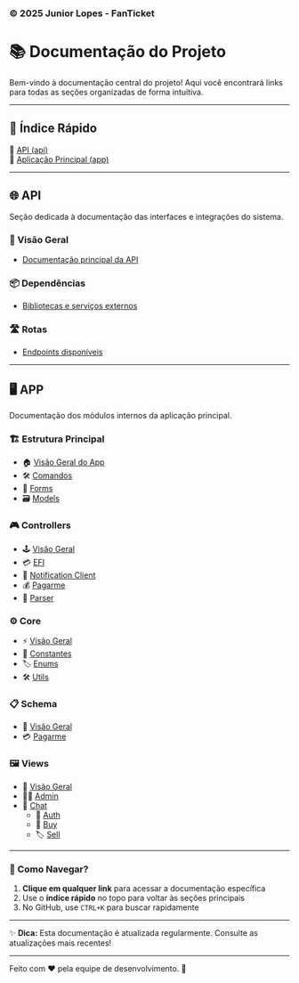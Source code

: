 ### © 2025 Junior Lopes - FanTicket ###

# 📚 Documentação do Projeto

Bem-vindo à documentação central do projeto! Aqui você encontrará links para todas as seções organizadas de forma intuitiva.

---

## 🚀 Índice Rápido
🔹 [API (api)](#-api)  
🔹 [Aplicação Principal (app)](#%EF%B8%8F-app)

---

## 🌐 API
Seção dedicada à documentação das interfaces e integrações do sistema.

### 📡 Visão Geral
- [Documentação principal da API](./docs/api/api.md)

### 📦 Dependências
- [Bibliotecas e serviços externos](./docs/api/dependency/dependency.md)

### 🛣️ Rotas
- [Endpoints disponíveis](./docs/api/routes/routes.md)

---

## 🖥️ APP
Documentação dos módulos internos da aplicação principal.

### 🏗️ Estrutura Principal
- 🏠 [Visão Geral do App](./docs/app/app.md)
- 🛠️ [Comandos](./docs/app/commands/commands.md)
- 📝 [Forms](./docs/app/forms/forms.md)
- 🗃️ [Models](./docs/app/models/models.md)

### 🎮 Controllers
- 🕹️ [Visão Geral](./docs/app/controllers/controllers.md)
- 💳 [EFI](./docs/app/controllers/efi/efi.md)
- 🔔 [Notification Client](./docs/app/controllers/notification_client/notification_client.md)
- 💰 [Pagarme](./docs/app/controllers/pagarme/pagarme.md)
- 🔄 [Parser](./docs/app/controllers/parser/parser.md)

### ⚙️ Core
- ⚡ [Visão Geral](./docs/app/core/core.md)
- 🔢 [Constantes](./docs/app/core/constants/constants.md)
- 🏷️ [Enums](./docs/app/core/enums/enums.md)
- 🛠️ [Utils](./docs/app/core/utils/utils.md)

### 📋 Schema
- 📄 [Visão Geral](./docs/app/schema/schema.md)
- 💳 [Pagarme](./docs/app/schema/pagarme/pagarme.md)

### 🖼️ Views
- 👀 [Visão Geral](./docs/app/views/views.md)
- 👨‍💼 [Admin](./docs/app/views/admin/admin.md)
- 💬 [Chat](./docs/app/views/chat/chat.md)
  - 🔐 [Auth](./docs/app/views/chat/auth/auth.md)
  - 🛒 [Buy](./docs/app/views/chat/buy/buy.md)
  - 🏷️ [Sell](./docs/app/views/chat/sell/sell.md)

---

### 🔎 Como Navegar?
1. **Clique em qualquer link** para acessar a documentação específica
2. Use o **índice rápido** no topo para voltar às seções principais
3. No GitHub, use `CTRL+K` para buscar rapidamente

---

✨ **Dica:** Esta documentação é atualizada regularmente. Consulte as atualizações mais recentes!

---

Feito com ❤️ pela equipe de desenvolvimento. 🚀
